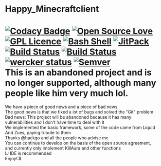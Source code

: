 # Happy_Minecraftclient
[![Codacy Badge](https://api.codacy.com/project/badge/Grade/0e2c464ead294fcc8403a1926d1fe140)](https://www.codacy.com/app/aD4wn/sexLingzhou?utm_source=github.com&amp;utm_medium=referral&amp;utm_content=aD4wn/sexLingzhou&amp;utm_campaign=Badge_Grade)
[![Open Source Love](https://badges.frapsoft.com/os/v1/open-source.svg?v=103)](https://github.com/D4wn/open-source-badge/)   [![GPL Licence](https://badges.frapsoft.com/os/gpl/gpl.svg?v=103)](https://opensource.org/licenses/GPL-3.0/) 
[![Bash Shell](https://badges.frapsoft.com/bash/v1/bash.png?v=103)](https://github.com/D4wn/open-source-badges/)
[![JitPack](https://img.shields.io/jitpack/v/jitpack/maven-simple.svg)](https://github.com/aD4wn/sexLingzhou)
\
[![Build Status](https://semaphoreapp.com/api/v1/projects/d4cca506-99be-44d2-b19e-176f36ec8cf1/128505/shields_badge.svg)](https://semaphoreapp.com/boennemann/badges)
[![Build Status](https://semaphoreapp.com/api/v1/projects/d4cca506-99be-44d2-b19e-176f36ec8cf1/128505/badge.svg)](https://semaphoreapp.com/boennemann/badges)
[![wercker status](https://app.wercker.com/status/9e0bc54c43f48d220aec684fffb2b110/s/master "wercker status")](https://app.wercker.com/project/bykey/9e0bc54c43f48d220aec684fffb2b110)
[![Semver](http://img.shields.io/SemVer/2.0.0.png)](http://semver.org/spec/v2.0.0.html)\
This is an abandoned project and is no longer supported, although many people like him very much lol.
===
We have a piece of good news and a piece of bad news\
The good news is that we fixed a lot of bugs and solved the "Git" problem\
Bad news: This project will be abandoned because it has many vulnerabilities and I don't have time to deal with it\
We implemented the basic framework, some of the code came from Liquid And Zues, paying tribute to them\
Thanks @hackgo and all the people who advise me\
You can continue to develop on the basis of the open source agreement, and currently only implement KillAura and other functions\
IJ IDE is recommended\
Enjoy!:$
